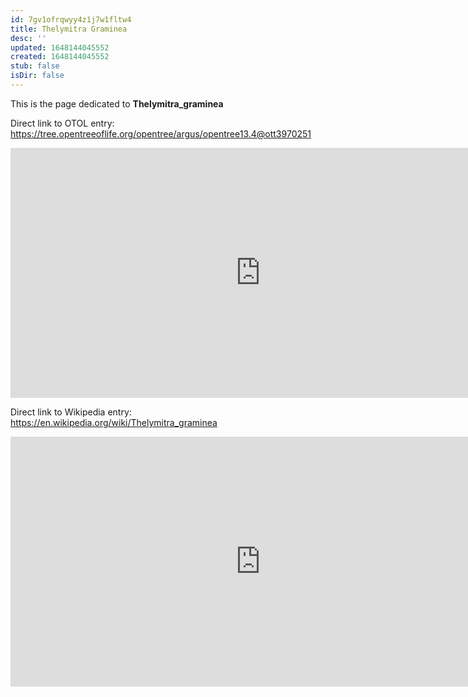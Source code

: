 ```yaml
---
id: 7gv1ofrqwyy4z1j7w1fltw4
title: Thelymitra Graminea
desc: ''
updated: 1648144045552
created: 1648144045552
stub: false
isDir: false
---
```

This is the page dedicated to **Thelymitra_graminea**


Direct link to OTOL entry: https://tree.opentreeoflife.org/opentree/argus/opentree13.4@ott3970251



<html>
    <body>
    <iframe src="https://tree.opentreeoflife.org/opentree/argus/opentree13.4@ott3970251"
    width="800" height="400" frameborder="0" allowfullscreen> </iframe>
    </body>
</html>
    


Direct link to Wikipedia entry: https://en.wikipedia.org/wiki/Thelymitra_graminea



<html>
    <body>
    <iframe src="https://en.wikipedia.org/wiki/Thelymitra_graminea"
    width="800" height="400" frameborder="0" allowfullscreen> </iframe>
    </body>
</html>
    
